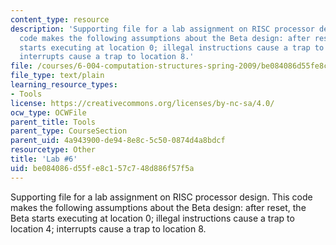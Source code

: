 ```yaml
---
content_type: resource
description: 'Supporting file for a lab assignment on RISC processor design. This
  code makes the following assumptions about the Beta design: after reset, the Beta
  starts executing at location 0; illegal instructions cause a trap to location 4;
  interrupts cause a trap to location 8.'
file: /courses/6-004-computation-structures-spring-2009/be084086d55fe8c157c748d886f57f5a_lab6.uasm
file_type: text/plain
learning_resource_types:
- Tools
license: https://creativecommons.org/licenses/by-nc-sa/4.0/
ocw_type: OCWFile
parent_title: Tools
parent_type: CourseSection
parent_uid: 4a943900-de94-8e8c-5c50-0874d4a8bdcf
resourcetype: Other
title: 'Lab #6'
uid: be084086-d55f-e8c1-57c7-48d886f57f5a
---
```

Supporting file for a lab assignment on RISC processor design. This code makes the following assumptions about the Beta design: after reset, the Beta starts executing at location 0; illegal instructions cause a trap to location 4; interrupts cause a trap to location 8.